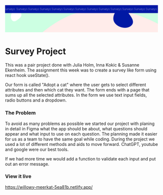 <h1 align="center">
  <a href="">
    <img src="/public/survey.svg" alt="Project Banner Image">
  </a>
</h1>

# Survey Project

This was a pair project done with Julia Holm, Inna Kokic & Susanne Ekenheim.
The assignment this week was to create a survey like form using react hook useState().

Our form is called "Adopt a cat" where the user gets to select different attributes and then which cat they want. The form ends with a page that sums up all the selected attributes. In the form we use text input fields, radio buttons and a dropdown.

### The Problem

To avoid as many problems as possible we started our project with planing in detail in Figma what the app should be about, what questions should appear and what input to use on each question. The planning made it easier for us as a team to have the same goal while coding. During the project we used a lot of different methods and aids to move forward. ChatGPT, youtube and google were our best tools.

If we had more time we would add a function to validate each input and put out an error message.

### View it live

https://willowy-meerkat-5ea81b.netlify.app/
